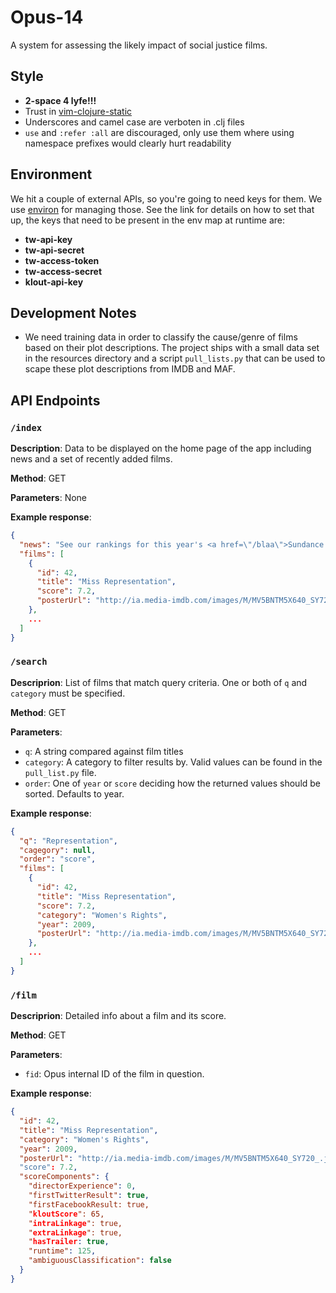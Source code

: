 # Opus-14

A system for assessing the likely impact of social justice films.

## Style

- **2-space 4 lyfe!!!**
- Trust in [vim-clojure-static](https://github.com/guns/vim-clojure-static)
- Underscores and camel case are verboten in .clj files
- `use` and `:refer :all` are discouraged, only use them where using namespace
  prefixes would clearly hurt readability

## Environment

We hit a couple of external APIs, so you're going to need keys for them. We 
use [environ](https://github.com/weavejester/environ) for managing those. See
the link for details on how to set that up, the keys that need to be present in
the env map at runtime are:

- **tw-api-key**
- **tw-api-secret**
- **tw-access-token**
- **tw-access-secret**
- **klout-api-key**

## Development Notes

- We need training data in order to classify the cause/genre of films based on
  their plot descriptions. The project ships with a small data set in the 
  resources directory and a script `pull_lists.py` that can be used to scape
  these plot descriptions from IMDB and MAF.

## API Endpoints

### `/index`
**Description**: Data to be displayed on the home page of the app including
news and a set of recently added films.

**Method**: GET

**Parameters**: None

**Example response**:
```json
{
  "news": "See our rankings for this year's <a href=\"/blaa\">Sundance Nominees</a>",
  "films": [
    {
      "id": 42,
      "title": "Miss Representation",
      "score": 7.2,
      "posterUrl": "http://ia.media-imdb.com/images/M/MV5BNTM5X640_SY720_.jpg"
    },
    ...
  ]
}
```

### `/search`
**Descriprion**: List of films that match query criteria. One or both of 
`q` and `category` must be specified.

**Method**: GET

**Parameters**:

- `q`: A string compared against film titles
- `category`: A category to filter results by. Valid values can be found in
the `pull_list.py` file.
- `order`: One of `year` or `score` deciding how the returned values should be
sorted. Defaults to year.

**Example response**:
```json
{
  "q": "Representation",
  "cagegory": null,
  "order": "score",
  "films": [
    {
      "id": 42,
      "title": "Miss Representation",
      "score": 7.2,
      "category": "Women's Rights",
      "year": 2009,
      "posterUrl": "http://ia.media-imdb.com/images/M/MV5BNTM5X640_SY720_.jpg"
    },
    ...
  ]
}
```

### `/film`
**Descriprion**: Detailed info about a film and its score.

**Method**: GET

**Parameters**:

- `fid`: Opus internal ID of the film in question.

**Example response**:
```json
{
  "id": 42,
  "title": "Miss Representation",
  "category": "Women's Rights",
  "year": 2009,
  "posterUrl": "http://ia.media-imdb.com/images/M/MV5BNTM5X640_SY720_.jpg"
  "score": 7.2,
  "scoreComponents": {
    "directorExperience": 0,
    "firstTwitterResult": true,
    "firstFacebookResult: true,
    "kloutScore": 65,
    "intraLinkage": true,
    "extraLinkage": true,
    "hasTrailer: true,
    "runtime": 125,
    "ambiguousClassification": false
  }
}
```



